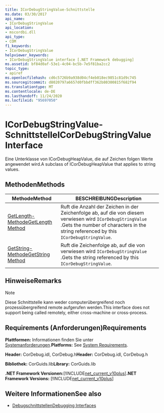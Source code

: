 ```yaml
---
title: ICorDebugStringValue-Schnittstelle
ms.date: 03/30/2017
api_name:
- ICorDebugStringValue
api_location:
- mscordbi.dll
api_type:
- COM
f1_keywords:
- ICorDebugStringValue
helpviewer_keywords:
- ICorDebugStringValue interface [.NET Framework debugging]
ms.assetid: bf84d0af-53e1-4c04-bc5b-7e5f81ba2cc2
topic_type:
- apiref
ms.openlocfilehash: cd6c5726b9a938d04cf4eb018ec9851c81d9c745
ms.sourcegitcommit: d8020797a6657d0fbbdff362b80300815f682f94
ms.translationtype: MT
ms.contentlocale: de-DE
ms.lasthandoff: 11/24/2020
ms.locfileid: "95697050"
---
```

# <a name="icordebugstringvalue-interface"></a><span data-ttu-id="b3424-102">ICorDebugStringValue-Schnittstelle</span><span class="sxs-lookup"><span data-stu-id="b3424-102">ICorDebugStringValue Interface</span></span>

<span data-ttu-id="b3424-103">Eine Unterklasse von ICorDebugHeapValue, die auf Zeichen folgen Werte angewendet wird.</span><span class="sxs-lookup"><span data-stu-id="b3424-103">A subclass of ICorDebugHeapValue that applies to string values.</span></span>  
  
## <a name="methods"></a><span data-ttu-id="b3424-104">Methoden</span><span class="sxs-lookup"><span data-stu-id="b3424-104">Methods</span></span>  
  
|<span data-ttu-id="b3424-105">Methode</span><span class="sxs-lookup"><span data-stu-id="b3424-105">Method</span></span>|<span data-ttu-id="b3424-106">BESCHREIBUNG</span><span class="sxs-lookup"><span data-stu-id="b3424-106">Description</span></span>|  
|------------|-----------------|  
|[<span data-ttu-id="b3424-107">GetLength-Methode</span><span class="sxs-lookup"><span data-stu-id="b3424-107">GetLength Method</span></span>](icordebugstringvalue-getlength-method.md)|<span data-ttu-id="b3424-108">Ruft die Anzahl der Zeichen in der Zeichenfolge ab, auf die von diesem verwiesen wird `ICorDebugStringValue` .</span><span class="sxs-lookup"><span data-stu-id="b3424-108">Gets the number of characters in the string referenced by this `ICorDebugStringValue`.</span></span>|  
|[<span data-ttu-id="b3424-109">GetString-Methode</span><span class="sxs-lookup"><span data-stu-id="b3424-109">GetString Method</span></span>](icordebugstringvalue-getstring-method.md)|<span data-ttu-id="b3424-110">Ruft die Zeichenfolge ab, auf die von verwiesen wird `ICorDebugStringValue` .</span><span class="sxs-lookup"><span data-stu-id="b3424-110">Gets the string referenced by this `ICorDebugStringValue`.</span></span>|  
  
## <a name="remarks"></a><span data-ttu-id="b3424-111">Hinweise</span><span class="sxs-lookup"><span data-stu-id="b3424-111">Remarks</span></span>  
  
> [!NOTE]
> <span data-ttu-id="b3424-112">Diese Schnittstelle kann weder computerübergreifend noch prozessübergreifend remote aufgerufen werden.</span><span class="sxs-lookup"><span data-stu-id="b3424-112">This interface does not support being called remotely, either cross-machine or cross-process.</span></span>  
  
## <a name="requirements"></a><span data-ttu-id="b3424-113">Requirements (Anforderungen)</span><span class="sxs-lookup"><span data-stu-id="b3424-113">Requirements</span></span>  

 <span data-ttu-id="b3424-114">**Plattformen:** Informationen finden Sie unter [Systemanforderungen](../../get-started/system-requirements.md).</span><span class="sxs-lookup"><span data-stu-id="b3424-114">**Platforms:** See [System Requirements](../../get-started/system-requirements.md).</span></span>  
  
 <span data-ttu-id="b3424-115">**Header:** CorDebug.idl, CorDebug.h</span><span class="sxs-lookup"><span data-stu-id="b3424-115">**Header:** CorDebug.idl, CorDebug.h</span></span>  
  
 <span data-ttu-id="b3424-116">**Bibliothek:** CorGuids.lib</span><span class="sxs-lookup"><span data-stu-id="b3424-116">**Library:** CorGuids.lib</span></span>  
  
 <span data-ttu-id="b3424-117">**.NET Framework Versionen:**[!INCLUDE[net_current_v10plus](../../../../includes/net-current-v10plus-md.md)]</span><span class="sxs-lookup"><span data-stu-id="b3424-117">**.NET Framework Versions:** [!INCLUDE[net_current_v10plus](../../../../includes/net-current-v10plus-md.md)]</span></span>  
  
## <a name="see-also"></a><span data-ttu-id="b3424-118">Weitere Informationen</span><span class="sxs-lookup"><span data-stu-id="b3424-118">See also</span></span>

- [<span data-ttu-id="b3424-119">Debugschnittstellen</span><span class="sxs-lookup"><span data-stu-id="b3424-119">Debugging Interfaces</span></span>](debugging-interfaces.md)
